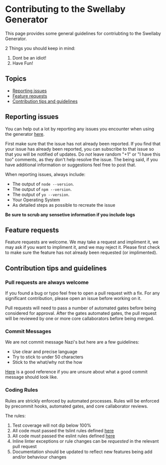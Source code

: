 # Contributing to the Swellaby Generator

This page provides some general guidelines for contriubting to the Swellaby Generator.  

2 Things you should keep in mind:  

1. Dont be an idiot!
2. Have Fun!  

## Topics

* [Reporting issues](#reporting-issues)
* [Feature requests](#feature-requests)
* [Contribution tips and guidelines](#contribution-tips-and-guidelines)

## Reporting issues

You can help out a lot by reporting any issues you encounter when using the generator [here](https://github.com/swellaby/generator-swell/issues).  

First make sure that the issue has not already been reported. If you find that your issue has already been reported, 
you can subscribe to that issue so that you will be notified of updates. Do *not* leave random "+1" or "I have this 
too" comments, as they don't help resolve the issue. The being said, if you have additional information or suggestions 
feel free to post that.

When reporting issues, always include:

* The output of `node --version`.
* The output of `npm --version`.
* The output of `yo --version`.
* Your Operating System  
* As detailed steps as possible to recreate the issue  

**Be sure to scrub any sensetive information if you include logs**  

## Feature requests
Feature requests are welcome. We may take a request and impliment it, we may ask if you want to impliment it, amd we may reject it. 
Please first check to make sure the feature has not already been requested (or implimented).

## Contribution tips and guidelines

### Pull requests are always welcome

If you found a bug or typo feel free to open a pull request with a fix. For any significant contribution, 
please open an issue before working on it.  

Pull requests will need to pass a number of automated gates before being considered for approval. After the
gates automated gates, the pull request will be reviewed by one or more core callaborators before being merged.  

### Commit Messages

We are not commit message Nazi's but here are a few guidelines:  
- Use clear and precise language  
- Try to stick to under 50 characters  
- Stick to the what/why not the how  

[Here](https://chris.beams.io/posts/git-commit/) is a good reference if you are unsure about what a good commit message should look like.  

### Coding Rules  

Rules are strickly enforced by automated processes. Rules will be enforced by precommit hooks, automated gates, and core callaborator reviews.

The rules:

1. Test coverage will not dip below 100%
2. All code must passed the tslint rules defined [here](./tslint.json)
3. All code must passed the eslint rules defined [here](./eslintrc.js)
4. Inline linter exceptions or rule changes can be *requested* in the relevant pull request
5. Documentation should be updated to reflect new features being add and/or behaviour changes  
